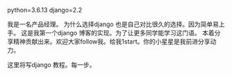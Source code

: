 python=3.6.13
django=2.2

我是一名产品经理。
为什么选择django 也是自己对比很久的选择。因为简单易上手。
这是我第一个django 博客的实现。为了让更多同学能学习这门语。
本着分享精神贡献出来。欢迎大家follow我。给我1start。你的小星星是我前进分享动力。

这里将写django 教程。每一步。